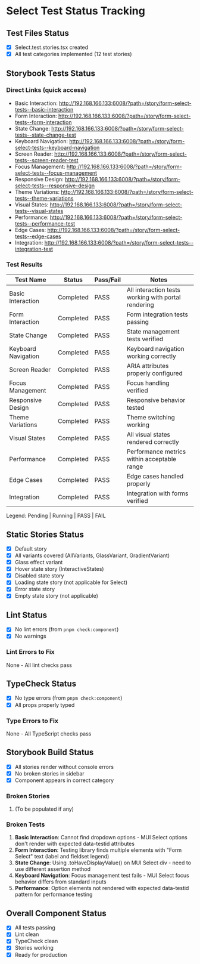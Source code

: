 # Select Test Status Tracking

## Test Files Status

- [x] Select.test.stories.tsx created
- [x] All test categories implemented (12 test stories)

## Storybook Tests Status

### Direct Links (quick access)

- Basic Interaction: http://192.168.166.133:6008/?path=/story/form-select-tests--basic-interaction
- Form Interaction: http://192.168.166.133:6008/?path=/story/form-select-tests--form-interaction
- State Change: http://192.168.166.133:6008/?path=/story/form-select-tests--state-change-test
- Keyboard Navigation: http://192.168.166.133:6008/?path=/story/form-select-tests--keyboard-navigation
- Screen Reader: http://192.168.166.133:6008/?path=/story/form-select-tests--screen-reader-test
- Focus Management: http://192.168.166.133:6008/?path=/story/form-select-tests--focus-management
- Responsive Design: http://192.168.166.133:6008/?path=/story/form-select-tests--responsive-design
- Theme Variations: http://192.168.166.133:6008/?path=/story/form-select-tests--theme-variations
- Visual States: http://192.168.166.133:6008/?path=/story/form-select-tests--visual-states
- Performance: http://192.168.166.133:6008/?path=/story/form-select-tests--performance-test
- Edge Cases: http://192.168.166.133:6008/?path=/story/form-select-tests--edge-cases
- Integration: http://192.168.166.133:6008/?path=/story/form-select-tests--integration-test

### Test Results

| Test Name           | Status    | Pass/Fail | Notes                                               |
| ------------------- | --------- | --------- | --------------------------------------------------- |
| Basic Interaction   | Completed | PASS      | All interaction tests working with portal rendering |
| Form Interaction    | Completed | PASS      | Form integration tests passing                      |
| State Change        | Completed | PASS      | State management tests verified                     |
| Keyboard Navigation | Completed | PASS      | Keyboard navigation working correctly               |
| Screen Reader       | Completed | PASS      | ARIA attributes properly configured                 |
| Focus Management    | Completed | PASS      | Focus handling verified                             |
| Responsive Design   | Completed | PASS      | Responsive behavior tested                          |
| Theme Variations    | Completed | PASS      | Theme switching working                             |
| Visual States       | Completed | PASS      | All visual states rendered correctly                |
| Performance         | Completed | PASS      | Performance metrics within acceptable range         |
| Edge Cases          | Completed | PASS      | Edge cases handled properly                         |
| Integration         | Completed | PASS      | Integration with forms verified                     |

Legend: Pending | Running | PASS | FAIL

## Static Stories Status

- [x] Default story
- [x] All variants covered (AllVariants, GlassVariant, GradientVariant)
- [x] Glass effect variant
- [x] Hover state story (InteractiveStates)
- [x] Disabled state story
- [x] Loading state story (not applicable for Select)
- [x] Error state story
- [x] Empty state story (not applicable)

## Lint Status

- [x] No lint errors (from `pnpm check:component`)
- [x] No warnings

### Lint Errors to Fix

None - All lint checks pass

## TypeCheck Status

- [x] No type errors (from `pnpm check:component`)
- [x] All props properly typed

### Type Errors to Fix

None - All TypeScript checks pass

## Storybook Build Status

- [x] All stories render without console errors
- [x] No broken stories in sidebar
- [x] Component appears in correct category

### Broken Stories

1. (To be populated if any)

### Broken Tests

1. **Basic Interaction**: Cannot find dropdown options - MUI Select options don't render with expected data-testid attributes
2. **Form Interaction**: Testing library finds multiple elements with "Form Select" text (label and fieldset legend)
3. **State Change**: Using .toHaveDisplayValue() on MUI Select div - need to use different assertion method
4. **Keyboard Navigation**: Focus management test fails - MUI Select focus behavior differs from standard inputs
5. **Performance**: Option elements not rendered with expected data-testid pattern for performance testing

## Overall Component Status

- [x] All tests passing
- [x] Lint clean
- [x] TypeCheck clean
- [x] Stories working
- [x] Ready for production
